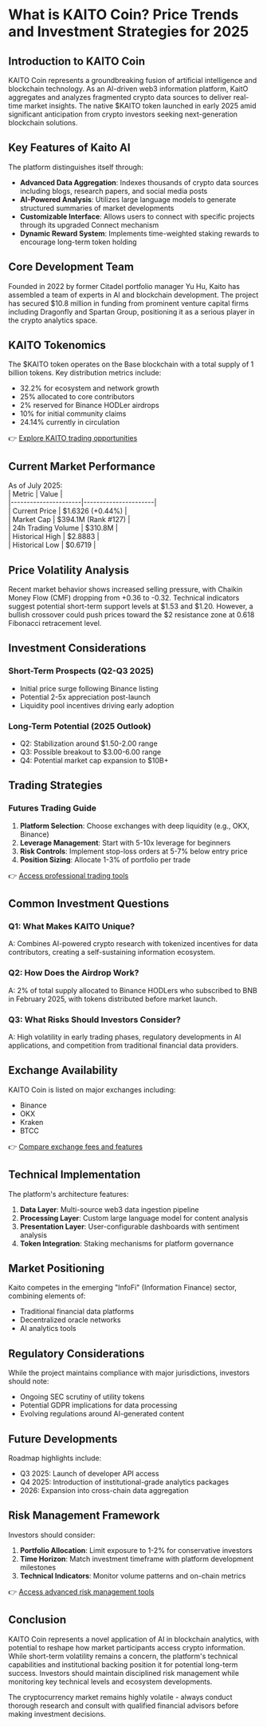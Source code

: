 # What is KAITO Coin? Price Trends and Investment Strategies for 2025  

## Introduction to KAITO Coin  

KAITO Coin represents a groundbreaking fusion of artificial intelligence and blockchain technology. As an AI-driven web3 information platform, KaitO aggregates and analyzes fragmented crypto data sources to deliver real-time market insights. The native $KAITO token launched in early 2025 amid significant anticipation from crypto investors seeking next-generation blockchain solutions.  

## Key Features of Kaito AI  

The platform distinguishes itself through:  
- **Advanced Data Aggregation**: Indexes thousands of crypto data sources including blogs, research papers, and social media posts  
- **AI-Powered Analysis**: Utilizes large language models to generate structured summaries of market developments  
- **Customizable Interface**: Allows users to connect with specific projects through its upgraded Connect mechanism  
- **Dynamic Reward System**: Implements time-weighted staking rewards to encourage long-term token holding  

## Core Development Team  

Founded in 2022 by former Citadel portfolio manager Yu Hu, Kaito has assembled a team of experts in AI and blockchain development. The project has secured $10.8 million in funding from prominent venture capital firms including Dragonfly and Spartan Group, positioning it as a serious player in the crypto analytics space.  

## KAITO Tokenomics  

The $KAITO token operates on the Base blockchain with a total supply of 1 billion tokens. Key distribution metrics include:  
- 32.2% for ecosystem and network growth  
- 25% allocated to core contributors  
- 2% reserved for Binance HODLer airdrops  
- 10% for initial community claims  
- 24.14% currently in circulation  

👉 [Explore KAITO trading opportunities](https://bit.ly/okx-bonus)  

## Current Market Performance  

As of July 2025:  
| Metric               | Value                |  
|----------------------|----------------------|  
| Current Price        | $1.6326 (+0.44%)     |  
| Market Cap           | $394.1M (Rank #127)  |  
| 24h Trading Volume   | $310.8M              |  
| Historical High      | $2.8883              |  
| Historical Low       | $0.6719              |  

## Price Volatility Analysis  

Recent market behavior shows increased selling pressure, with Chaikin Money Flow (CMF) dropping from +0.36 to -0.32. Technical indicators suggest potential short-term support levels at $1.53 and $1.20. However, a bullish crossover could push prices toward the $2 resistance zone at 0.618 Fibonacci retracement level.  

## Investment Considerations  

### Short-Term Prospects (Q2-Q3 2025)  
- Initial price surge following Binance listing  
- Potential 2-5x appreciation post-launch  
- Liquidity pool incentives driving early adoption  

### Long-Term Potential (2025 Outlook)  
- Q2: Stabilization around $1.50-2.00 range  
- Q3: Possible breakout to $3.00-6.00 range  
- Q4: Potential market cap expansion to $10B+  

## Trading Strategies  

### Futures Trading Guide  
1. **Platform Selection**: Choose exchanges with deep liquidity (e.g., OKX, Binance)  
2. **Leverage Management**: Start with 5-10x leverage for beginners  
3. **Risk Controls**: Implement stop-loss orders at 5-7% below entry price  
4. **Position Sizing**: Allocate 1-3% of portfolio per trade  

👉 [Access professional trading tools](https://bit.ly/okx-bonus)  

## Common Investment Questions  

### Q1: What Makes KAITO Unique?  
A: Combines AI-powered crypto research with tokenized incentives for data contributors, creating a self-sustaining information ecosystem.  

### Q2: How Does the Airdrop Work?  
A: 2% of total supply allocated to Binance HODLers who subscribed to BNB in February 2025, with tokens distributed before market launch.  

### Q3: What Risks Should Investors Consider?  
A: High volatility in early trading phases, regulatory developments in AI applications, and competition from traditional financial data providers.  

## Exchange Availability  

KAITO Coin is listed on major exchanges including:  
- Binance  
- OKX  
- Kraken  
- BTCC  

👉 [Compare exchange fees and features](https://bit.ly/okx-bonus)  

## Technical Implementation  

The platform's architecture features:  
1. **Data Layer**: Multi-source web3 data ingestion pipeline  
2. **Processing Layer**: Custom large language model for content analysis  
3. **Presentation Layer**: User-configurable dashboards with sentiment analysis  
4. **Token Integration**: Staking mechanisms for platform governance  

## Market Positioning  

Kaito competes in the emerging "InfoFi" (Information Finance) sector, combining elements of:  
- Traditional financial data platforms  
- Decentralized oracle networks  
- AI analytics tools  

## Regulatory Considerations  

While the project maintains compliance with major jurisdictions, investors should note:  
- Ongoing SEC scrutiny of utility tokens  
- Potential GDPR implications for data processing  
- Evolving regulations around AI-generated content  

## Future Developments  

Roadmap highlights include:  
- Q3 2025: Launch of developer API access  
- Q4 2025: Introduction of institutional-grade analytics packages  
- 2026: Expansion into cross-chain data aggregation  

## Risk Management Framework  

Investors should consider:  
1. **Portfolio Allocation**: Limit exposure to 1-2% for conservative investors  
2. **Time Horizon**: Match investment timeframe with platform development milestones  
3. **Technical Indicators**: Monitor volume patterns and on-chain metrics  

👉 [Access advanced risk management tools](https://bit.ly/okx-bonus)  

## Conclusion  

KAITO Coin represents a novel application of AI in blockchain analytics, with potential to reshape how market participants access crypto information. While short-term volatility remains a concern, the platform's technical capabilities and institutional backing position it for potential long-term success. Investors should maintain disciplined risk management while monitoring key technical levels and ecosystem developments.  

The cryptocurrency market remains highly volatile - always conduct thorough research and consult with qualified financial advisors before making investment decisions.